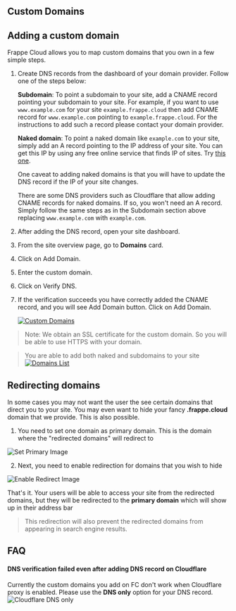 ## Custom Domains

## Adding a custom domain

Frappe Cloud allows you to map custom domains that you own in a few simple steps.

1.  Create DNS records from the dashboard of your domain provider. Follow one of the steps below:
    
    **Subdomain**: To point a subdomain to your site, add a CNAME record pointing your subdomain to your site. For example, if you want to use `www.example.com` for your site `example.frappe.cloud` then add CNAME record for `www.example.com` pointing to `example.frappe.cloud`. For the instructions to add such a record please contact your domain provider.
    
    **Naked domain**: To point a naked domain like `example.com` to your site, simply add an A record pointing to the IP address of your site. You can get this IP by using any free online service that finds IP of sites. Try [this one](https://www.find-ip.net/ip-locator).
    
    One caveat to adding naked domains is that you will have to update the DNS record if the IP of your site changes.
    
    There are some DNS providers such as Cloudflare that allow adding CNAME records for naked domains. If so, you won't need an A record. Simply follow the same steps as in the Subdomain section above replacing `www.example.com` with `example.com`.
    
2.  After adding the DNS record, open your site dashboard.
    
3.  From the site overview page, go to **Domains** card.
4.  Click on Add Domain.
5.  Enter the custom domain.
6.  Click on Verify DNS.
7.  If the verification succeeds you have correctly added the CNAME record, and you will see Add Domain button. Click on Add Domain.
    
    [![Custom Domains](https://frappecloud.com/assets/press/images/docs/site-domain.png)](https://frappecloud.com/assets/press/images/docs/site-domain.png)
    

> Note: We obtain an SSL certificate for the custom domain. So you will be able to use HTTPS with your domain.

> You are able to add both naked and subdomains to your site [![Domains List](https://frappecloud.com/files/docs-domains-list.png)](https://frappecloud.com/files/docs-domains-list.png)

## Redirecting domains

In some cases you may not want the user the see certain domains that direct you to your site. You may even want to hide your fancy **.frappe.cloud** domain that we provide. This is also possible.

1.  You need to set one domain as primary domain. This is the domain where the "redirected domains" will redirect to

![Set Primary Image](https://frappecloud.com/files/domain-redirect.png)

2.  Next, you need to enable redirection for domains that you wish to hide

![Enable Redirect Image](https://frappecloud.com/files/domain-redirect-2.png)

That's it. Your users will be able to access your site from the redirected domains, but they will be redirected to the **primary domain** which will show up in their address bar

> This redirection will also prevent the redirected domains from appearing in search engine results.

## FAQ

#### DNS verification failed even after adding DNS record on Cloudflare

Currently the custom domains you add on FC don't work when Cloudflare proxy is enabled. Please use the **DNS only** option for your DNS record. ![Cloudflare DNS only](https://frappecloud.com/files/dns_only.png)